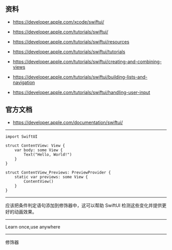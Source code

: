 ## 资料

* https://developer.apple.com/xcode/swiftui/

* https://developer.apple.com/tutorials/swiftui/
* https://developer.apple.com/tutorials/swiftui/resources
* https://developer.apple.com/tutorials/swiftui/tutorials
* https://developer.apple.com/tutorials/swiftui/creating-and-combining-views
* https://developer.apple.com/tutorials/swiftui/building-lists-and-navigation
* https://developer.apple.com/tutorials/swiftui/handling-user-input

## 官方文档

* https://developer.apple.com/documentation/swiftui/

---

```
import SwiftUI

struct ContentView: View {
    var body: some View {
        Text("Hello, World!")
    }
}

struct ContentView_Previews: PreviewProvider {
    static var previews: some View {
        ContentView()
    }
}
```

---

应该把条件判定语句添加到修饰器中，这可以帮助 SwiftUI 检测这些变化并提供更好的动画效果。

---

Learn once,use anywhere

---

修饰器

